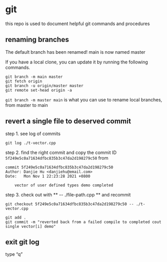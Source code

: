 # git
this repo is used to document helpful git commands and procedures

## renaming branches
The default branch has been renamed!
main is now named master

If you have a local clone, you can update it by running the following commands.
```
git branch -m main master
git fetch origin
git branch -u origin/master master
git remote set-head origin -a
```
`git branch -m master main` is what you can use to rename local branches, from master to main

## revert a single file to deserved commit
step 1. see log of commits
```
git log ./t-vector.cpp
```
step 2. find the right commit and copy the commit ID `5f249e5c0a71634dfbc835b3c47da2d198279c50` from 
```
commit 5f249e5c0a71634dfbc835b3c47da2d198279c50
Author: Danjie Hu <danjiehu@email.com>
Date:   Mon Nov 1 22:23:28 2021 +0800

    vector of user defined types demo completed
```
step 3. check out with ** -- ./file-path.cpp ** and recommit
```
git checkout 5f249e5c0a71634dfbc835b3c47da2d198279c50 -- ./t-vector.cpp

git add .
git commit -m "reverted back from a failed compile to completed cout single vector[i] demo"
```
## exit git log
type “q”
